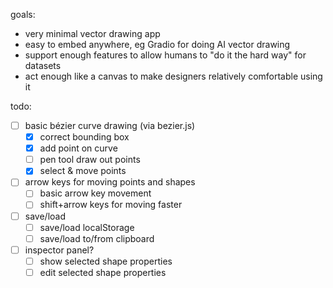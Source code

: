 
goals:
- very minimal vector drawing app
- easy to embed anywhere, eg Gradio for doing AI vector drawing
- support enough features to allow humans to "do it the hard way" for datasets
- act enough like a canvas to make designers relatively comfortable using it

todo:
- [ ] basic bézier curve drawing (via bezier.js)
  - [x] correct bounding box
  - [x] add point on curve
  - [ ] pen tool draw out points
  - [x] select & move points
- [ ] arrow keys for moving points and shapes
  - [ ] basic arrow key movement
  - [ ] shift+arrow keys for moving faster
- [ ] save/load
  - [ ] save/load localStorage
  - [ ] save/load to/from clipboard
- [ ] inspector panel?
  - [ ] show selected shape properties
  - [ ] edit selected shape properties

